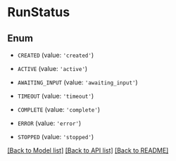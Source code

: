 # RunStatus


## Enum

* `CREATED` (value: `'created'`)

* `ACTIVE` (value: `'active'`)

* `AWAITING_INPUT` (value: `'awaiting_input'`)

* `TIMEOUT` (value: `'timeout'`)

* `COMPLETE` (value: `'complete'`)

* `ERROR` (value: `'error'`)

* `STOPPED` (value: `'stopped'`)

[[Back to Model list]](../README.md#documentation-for-models) [[Back to API list]](../README.md#documentation-for-api-endpoints) [[Back to README]](../README.md)



